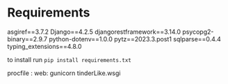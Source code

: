 Requirements
===
asgiref==3.7.2
Django==4.2.5
djangorestframework==3.14.0
psycopg2-binary==2.9.7
python-dotenv==1.0.0
pytz==2023.3.post1
sqlparse==0.4.4
typing_extensions==4.8.0


to install run ```pip install requirements.txt ```

procfile :
web: gunicorn tinderLike.wsgi